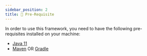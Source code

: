 ```yaml
---
sidebar_position: 2
title: 🚩 Pre-Requisite
---
```


In order to use this framework, you need to have the following pre-requisites installed on your machine:

- [Java 11][jdk11]
- [Maven][maven] OR [Gradle][gradle]

[jdk11]: https://www.openlogic.com/openjdk-downloads?field_java_parent_version_target_id=406&field_operating_system_target_id=All&field_architecture_target_id=All&field_java_package_target_id=396
[maven]: https://maven.apache.org/install.html
[gradle]: https://gradle.org/install/index.html
